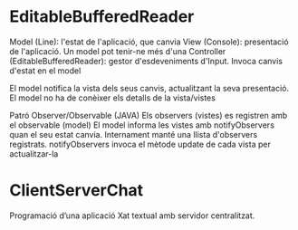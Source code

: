 # EditableBufferedReader

Model (Line): l'estat de l'aplicació, que canvia
View (Console): presentació de l'aplicació. Un model pot tenir-ne més d'una
Controller (EditableBufferedReader): gestor d'esdeveniments d'Input. Invoca canvis d'estat en el model

El model notifica la vista dels seus canvis, actualitzant la seva presentació. El model no ha de conèixer els detalls de la vista/vistes

Patró Observer/Observable (JAVA)
Els observers (vistes) es registren amb el observable (model)
El model informa les vistes amb notifyObservers quan el seu estat canvia. Internament manté una llista d'observers registrats. notifyObservers invoca el mètode update de cada vista per actualitzar-la

# ClientServerChat

Programació d’una aplicació Xat textual amb servidor centralitzat.
